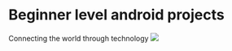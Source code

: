 # Beginner level android projects
Connecting the world through technology
<img src="https://github.com/jayantsadhu/android-projects-public/blob/main/android_developer.gif">

